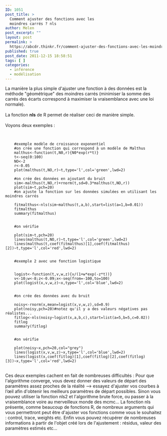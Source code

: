 ```yaml
---
ID: 1051
post_title: >
  Comment ajuster des fonctions avec les
  moindres carrés ? nls
author: Melen
post_excerpt: ""
layout: post
permalink: >
  https://abcdr.thinkr.fr/comment-ajuster-des-fonctions-avec-les-moindres-carres-nls/
published: true
post_date: 2011-12-15 18:58:51
tags: [ ]
categories:
  - inférence
  - modélisation
---
```

La manière la plus simple d'ajuster une fonction à des données est la méthode "géométrique" des moindres carrés (minimiser la somme des carrés des écarts correspond à maximiser la vraisemblance avec une loi normale).
<br />
<br />
La fonction 
<strong>nls</strong>
 de R permet de réaliser ceci de manière simple.
<br />
<br />
Voyons deux exemples :
<br />
<br />
<pre><code>
	#exemple modèle de croissance exponentiel
	#on crée une fonction qui correspond à un modèle de Malthus
	malthus&lt;-function(t,N0,r){N0*exp(r*t)}
	t&lt;-seq(0:100)
	NO&lt;-2
	r&lt;-0.05
	plot(malthus(t,NO,r)~t,type='l',col='green',lwd=2)

	#on crée des données en ajoutant du bruit
	sim&lt;-malthus(t,NO,r)+rnorm(t,sd=0.3*malthus(t,NO,r))
	plot(sim~t,pch=20)
	#on ajuste la fonction sur les données simulées en utilisant les moindres carrés

	fitmalthus&lt;-nls(sim~malthus(t,a,b),start=list(a=1,b=0.01))
	fitmalthus
	summary(fitmalthus)


	#on vérifie

	plot(sim~t,pch=20)
	lines(malthus(t,NO,r)~t,type='l',col='green',lwd=2)
	lines(malthus(t,coef(fitmalthus)[1],coef(fitmalthus)[2])~t,type='l',col='red',lwd=2)


	#exemple 2 avec une fonction logistique


	logist&lt;-function(t,v,w,z){v/(1+w*exp(-z*t))}
	v&lt;-10;w&lt;-8;z&lt;-0.09;x&lt;-seq(from=-100,to=100)
	plot(logist(x,v,w,z)~x,type='l',col='blue',lwd=2)


	#on crée des données avec du bruit

	noisy&lt;-rnorm(x,mean=logist(x,v,w,z),sd=0.9)
	plot(noisy,pch=20)#notez qu'il y a des valeurs négatives pas réalistes...
	fitlog&lt;-nls(noisy~logist(x,a,b,c),start=list(a=5,b=5,c=0.02))
	fitlog
	summary(fitlog)


	#on vérifie

	plot(noisy~x,pch=20,col="grey")
	lines(logist(x,v,w,z)~x,type='l',col='blue',lwd=2)
	lines(logist(x,coef(fitlog)[1],coef(fitlog)[2],coef(fitlog)[3])~x,type='l',col='red',lwd=2) 
</code></pre>
<br />
Ces deux exemples cachent en fait de nombreuses difficultés :
Pour que l'algorithme converge, vous devez donner des valeurs de départ des paramètres assez proches de la réalité --&gt; essayez d'ajuster vos courbes à l’œil afin d'obtenir les meilleurs paramètres de départ possibles. Sinon vous pouvez utiliser la fonction nls2 et l'algorithme brute force, ou passer à la vraisemblance voire au merveilleux monde des mcmc...
La fonction nls présente, comme beaucoup de fonctions R, de nombreux arguments qui vous permettront peut être d'ajuster vos fonctions comme vous le souhaitez : control, trace, weights etc.
Enfin vous pouvez récupérer de nombreuses informations à partir de l'objet créé lors de l'ajustement : résidus, valeur des paramètres estimés etc...
<br />
<br />